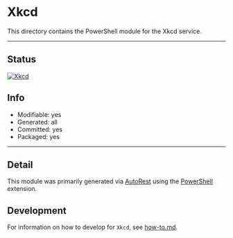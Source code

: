 <!-- region Generated -->
# Xkcd
This directory contains the PowerShell module for the Xkcd service.

---
## Status
[![Xkcd](https://img.shields.io/powershellgallery/v/Xkcd.svg?style=flat-square&label=Xkcd "Xkcd")](https://www.powershellgallery.com/packages/Xkcd/)

## Info
- Modifiable: yes
- Generated: all
- Committed: yes
- Packaged: yes

---
## Detail
This module was primarily generated via [AutoRest](https://github.com/Azure/autorest) using the [PowerShell](https://github.com/Azure/autorest.powershell) extension.

## Development
For information on how to develop for `Xkcd`, see [how-to.md](how-to.md).
<!-- endregion -->
